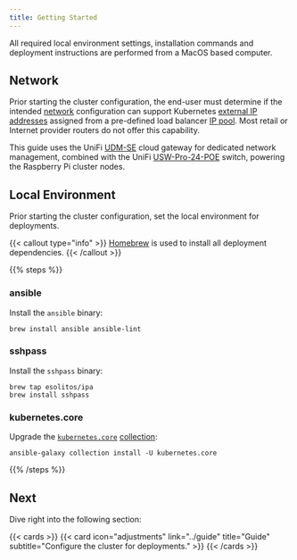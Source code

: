 ```yaml
---
title: Getting Started
---
```


All required local environment settings, installation commands and deployment instructions are performed from a MacOS based computer.

<!--more-->

## Network

Prior starting the cluster configuration, the end-user must determine if the intended [network](/k3s-cluster/tutorials/handbook/network) configuration can support Kubernetes [external IP addresses](https://kubernetes.io/docs/tutorials/stateless-application/expose-external-ip-address) assigned from a pre-defined load balancer [IP pool](https://docs.cilium.io/en/stable/network/lb-ipam). Most retail or Internet provider routers do not offer this capability.

This guide uses the UniFi [UDM-SE](https://store.ui.com/us/en/collections/unifi-dream-machine/products/udm-se) cloud gateway for dedicated network management, combined with the UniFi [USW-Pro-24-POE](https://store.ui.com/us/en/collections/unifi-switching-pro-power-over-ethernet/products/usw-pro-24-poe) switch, powering the Raspberry Pi cluster nodes.

## Local Environment

Prior starting the cluster configuration, set the local environment for deployments.

{{< callout type="info" >}}
  [Homebrew](https://brew.sh) is used to install all deployment dependencies.
{{< /callout >}}

{{% steps %}}

### ansible

Install the `ansible` binary:

```shell
brew install ansible ansible-lint
```

### sshpass

Install the `sshpass` binary:

```shell
brew tap esolitos/ipa
brew install sshpass
```

### kubernetes.core

Upgrade the [`kubernetes.core`](https://github.com/ansible-collections/kubernetes.core/blob/main/docs/kubernetes.core.helm_module.rst) [collection](https://docs.ansible.com/ansible/latest/collections_guide/collections_installing.html):

```shell
ansible-galaxy collection install -U kubernetes.core
```

{{% /steps %}}

## Next

Dive right into the following section:

{{< cards >}}
  {{< card icon="adjustments" link="../guide" title="Guide" subtitle="Configure the cluster for deployments." >}}
{{< /cards >}}
